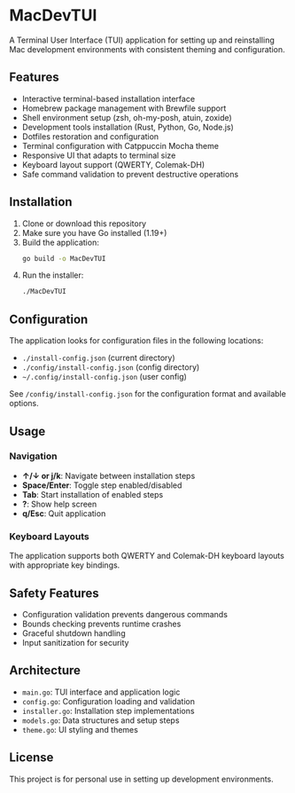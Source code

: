 # MacDevTUI

A Terminal User Interface (TUI) application for setting up and reinstalling Mac development environments with consistent theming and configuration.

## Features

- Interactive terminal-based installation interface
- Homebrew package management with Brewfile support
- Shell environment setup (zsh, oh-my-posh, atuin, zoxide)
- Development tools installation (Rust, Python, Go, Node.js)
- Dotfiles restoration and configuration
- Terminal configuration with Catppuccin Mocha theme
- Responsive UI that adapts to terminal size
- Keyboard layout support (QWERTY, Colemak-DH)
- Safe command validation to prevent destructive operations

## Installation

1. Clone or download this repository
2. Make sure you have Go installed (1.19+)
3. Build the application:
   ```bash
   go build -o MacDevTUI
   ```
4. Run the installer:
   ```bash
   ./MacDevTUI
   ```

## Configuration

The application looks for configuration files in the following locations:

- `./install-config.json` (current directory)
- `./config/install-config.json` (config directory)
- `~/.config/install-config.json` (user config)

See `/config/install-config.json` for the configuration format and available options.

## Usage

### Navigation

- **↑/↓ or j/k**: Navigate between installation steps
- **Space/Enter**: Toggle step enabled/disabled
- **Tab**: Start installation of enabled steps
- **?**: Show help screen
- **q/Esc**: Quit application

### Keyboard Layouts

The application supports both QWERTY and Colemak-DH keyboard layouts with appropriate key bindings.

## Safety Features

- Configuration validation prevents dangerous commands
- Bounds checking prevents runtime crashes
- Graceful shutdown handling
- Input sanitization for security

## Architecture

- `main.go`: TUI interface and application logic
- `config.go`: Configuration loading and validation
- `installer.go`: Installation step implementations
- `models.go`: Data structures and setup steps
- `theme.go`: UI styling and themes

## License

This project is for personal use in setting up development environments.
